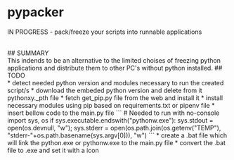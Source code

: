 # pypacker
IN PROGRESS - pack/freeze your scripts into runnable applications 

<br>
## SUMMARY
<br>
This indends to be an alternative to the limited choises of freezing python applications and distribute them to other PC's without python installed.
## TODO
<br>
* detect needed python version and modules necessary to run the created script/s 
* download the embeded python version and delete from it pythonxy._pth file
* fetch get_pip.py file from the web and install it 
* install necessary modules using pip based on requirements.txt or pipenv file
* insert bellow code to the main.py file 
```
# Needed to run with no-console
import sys, os
if sys.executable.endswith("pythonw.exe"):
  sys.stdout = open(os.devnull, "w");
  sys.stderr = open(os.path.join(os.getenv("TEMP"), "stderr-"+os.path.basename(sys.argv[0])), "w")
```
* create a .bat file which will link the python.exe or pythonw.exe to the main.py file
* convert the .bat file to .exe and set it with a icon

